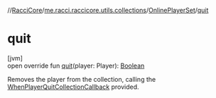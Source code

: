//[RacciCore](../../../index.md)/[me.racci.raccicore.utils.collections](../index.md)/[OnlinePlayerSet](index.md)/[quit](quit.md)

# quit

[jvm]\
open override fun [quit](quit.md)(player: Player): [Boolean](https://kotlinlang.org/api/latest/jvm/stdlib/kotlin/-boolean/index.html)

Removes the player from the collection, calling the [WhenPlayerQuitCollectionCallback](../index.md#770480590%2FClasslikes%2F-519281799) provided.
